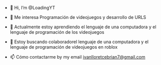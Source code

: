 - 👋 Hi, I’m @LoadingYT
- 👀 Me interesa Programación de videojuegos y desarrollo de URLS

- 🌱 Actualmente estoy aprendiendo el lenguaje de una computadora y el lenguaje de programación de los videojuegos
- 💞️ Estoy buscando colaboradorel lenguaje de una computadora y el lenguaje de programación de videojuegos en roblox
- 📫 Cómo contactarme by my email ivanlloretcebrian7@gmail.com

<!---
LoadingYT/LoadingYT is a ✨ special ✨ repository because its `README.md` (this file) appears on your GitHub profile.
You can click the Preview link to take a look at your changes.
--->
